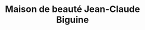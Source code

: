 ---
title: "Maison de beauté Jean-Claude Biguine"
url: /paris/maison-de-beaute-jean-claude-biguine/
shop: coiffeur
---